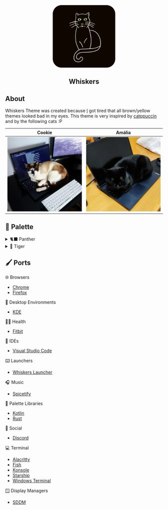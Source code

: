 <div align="center">

<img src="https://raw.githubusercontent.com/Whiskers-Color-Scheme/assets/main/logos/logo-rounded.webp" width="200">

## Whiskers

</div>

## About

Whiskers Theme was created because [I](https://github.com/lighttigerxiv) got tired that all brown/yellow themes looked bad in my eyes.
This theme is very inspired by [catppuccin](https://github.com/catppuccin/catppuccin) and by the following cats :P

| Cookie                                     | Amália                                     |
| ------------------------------------------ | ------------------------------------------ |
| <img src="assets/cookie.webp" width="300"> | <img src="assets/amalia.webp" width="300"> |

## 🎨 Palette

<details>
<summary>🐈‍⬛ Panther</summary>

|                                                                     | Name         | Hex     | RGB                | HSL                 |
| ------------------------------------------------------------------- | ------------ | ------- | ------------------ | ------------------- |
| <img src="assets/panther-banana.svg" width="20" height="20">        | Banana       | #FFE072 | rgb(255, 224, 114) | hsl(47, 100%, 73%)  |
| <img src="assets/panther-blueberry.svg" width="20" height="20">     | Blueberry    | #A5CEFF | rgb(165, 206, 255) | hsl(213, 100%, 82%) |
| <img src="assets/panther-cherry.svg" width="20" height="20">        | Cherry       | #FF8C7C | rgb(255, 140, 124) | hsl(7, 100%, 74%)   |
| <img src="assets/panther-grape.svg" width="20" height="20">         | Grape        | #FFAAF5 | rgb(255, 170, 245) | hsl(307, 100%, 83%) |
| <img src="assets/panther-kiwi.svg" width="20" height="20">          | Kiwi         | #B1E380 | rgb(177, 227, 128) | hsl(90, 64%, 70%)   |
| <img src="assets/panther-tangerine.svg" width="20" height="20">     | Tangerine    | #FFB26C | rgb(255, 178, 108) | hsl(29, 100%, 71%)  |
| <img src="assets/panther-neutral.svg" width="20" height="20">       | Neutral      | #000000 | rgb(0, 0, 0)       | hsl(0, 0%, 0%)      |
| <img src="assets/panther-neutral-two.svg" width="20" height="20">   | NeutralTwo   | #0E0600 | rgb(14, 6, 0)      | hsl(26, 100%, 3%)   |
| <img src="assets/panther-neutral-three.svg" width="20" height="20"> | NeutralThree | #140800 | rgb(20, 8, 0)      | hsl(24, 100%, 4%)   |
| <img src="assets/panther-neutral-four.svg" width="20" height="20">   | NeutralFour   | #1B0B00 | rgb(27 ,11, 0)     | hsl(24, 100%, 5%)   |
| <img src="assets/panther-neutral-five.svg" width="20" height="20">  | NeutralFive  | #210D00 | rgb(33, 13, 0)     | hsl(24, 100%, 6%)   |
| <img src="assets/panther-neutral-six.svg" width="20" height="20">   | NeutralSix   | #301300 | rgb(48, 19, 0)     | hsl(24, 100%, 9%)   |
| <img src="assets/panther-neutral-seven.svg" width="20" height="20"> | NeutralSeven | #401A00 | rgb(64, 26, 0)     | hsl(24, 100%, 13%)  |
| <img src="assets/panther-neutral-eight.svg" width="20" height="20"> | NeutralEight | #502000 | rgb(80, 32, 0)     | hsl(24, 100%, 16%)  |
| <img src="assets/panther-text.svg" width="20" height="20">          | Text         | #FFEEE2 | rgb(255, 238, 226) | hsl(25, 100%, 94%)  |
| <img src="assets/panther-text-two.svg" width="20" height="20">      | TextTwo      | #E5D2C5 | rgb(229, 210, 197) | hsl(24, 38%, 84%)   |
| <img src="assets/panther-text-three.svg" width="20" height="20">    | TextThree    | #CFBBAD | rgb(207, 187, 173) | hsl(25, 26%, 75%)   |
| <img src="assets/panther-text-four.svg" width="20" height="20">      | TextFour      | #B5A8A0 | rgb(181, 168, 160) | hsl(23, 12%, 67%)   |

</details>

<details>
<summary>🐯 Tiger</summary>

|                                                                   | Name         | Hex     | RGB                | HSL                |
| ----------------------------------------------------------------- | ------------ | ------- | ------------------ | ------------------ |
| <img src="assets/tiger-banana.svg" width="20" height="20">        | Banana       | #A87B0A | rgb(168, 123, 10)  | hsl(43, 89%, 35%)  |
| <img src="assets/tiger-blueberry.svg" width="20" height="20">     | Blueberry    | #5284BE | rgb(82, 132, 190)  | hsl(212, 45%, 53%) |
| <img src="assets/tiger-cherry.svg" width="20" height="20">        | Cherry       | #B43A2A | rgb(180, 58, 42)   | hsl(7, 62%, 44%)   |
| <img src="assets/tiger-grape.svg" width="20" height="20">         | Grape        | #7D0E70 | rgb(125, 14, 112)  | hsl(307, 80%, 27%) |
| <img src="assets/tiger-kiwi.svg" width="20" height="20">          | Kiwi         | #6A9534 | rgb(106, 149, 52)  | hsl(87, 48%, 39%)  |
| <img src="assets/tiger-tangerine.svg" width="20" height="20">     | Tangerine    | #C15D01 | rgb(193, 93, 1)    | hsl(29, 99%, 38%)  |
| <img src="assets/tiger-neutral.svg" width="20" height="20">       | NeutralOne   | #FFFCF8 | rgb(255, 252, 248) | hsl(34, 100%, 99%) |
| <img src="assets/tiger-neutral-two.svg" width="20" height="20">   | NeutralTwo   | #FFF9F0 | rgb(255, 249, 240) | hsl(36, 100%, 97%) |
| <img src="assets/tiger-neutral-three.svg" width="20" height="20"> | NeutralThree | #FFF5E7 | rgb(255, 245, 231) | hsl(35, 100%, 95%) |
| <img src="assets/tiger-neutral-four.svg" width="20" height="20">   | NeutralFour   | #FFF3E2 | rgb(255, 243, 226) | hsl(35, 100%, 94%) |
| <img src="assets/tiger-neutral-five.svg" width="20" height="20">  | NeutralFive  | #FFF1DD | rgb(255, 241, 221) | hsl(35, 100%, 93%) |
| <img src="assets/tiger-neutral-six.svg" width="20" height="20">   | NeutralSix   | #FFF0DA | rgb(255, 240, 218) | hsl(36, 100%, 93%) |
| <img src="assets/tiger-neutral-seven.svg" width="20" height="20"> | NeutralSeven | #FFEFD7 | rgb(255, 239, 215) | hsl(36, 100%, 92%) |
| <img src="assets/tiger-neutral-eight.svg" width="20" height="20"> | NeutralEight | #FFECCF | rgb(255, 236, 207) | hsl(36, 100%, 91%) |
| <img src="assets/tiger-text.svg" width="20" height="20">          | Text         | #3E1900 | rgb(62, 25, 0)     | hsl(24, 100%, 12%) |
| <img src="assets/tiger-text-two.svg" width="20" height="20">      | TextTwo      | #865C3A | rgb(134, 92, 58)   | hsl(27, 40%, 38%)  |
| <img src="assets/tiger-text-three.svg" width="20" height="20">    | TextThree    | #A17A5A | rgb(161, 122, 90)  | hsl(27, 28%, 49%)  |
| <img src="assets/tiger-text-four.svg" width="20" height="20">      | TextFour      | #AE917C | rgb(174, 145, 124) | hsl(25, 24%, 58%)  |

</details>

## 🖌️ Ports

🌐 Browsers

- [Chrome](https://github.com/Whiskers-Color-Scheme/chrome)
- [Firefox](https://github.com/Whiskers-Color-Scheme/firefox)

🌆 Desktop Environments

- [KDE](https://github.com/Whiskers-Color-Scheme/kde)

🏃‍♂️ Health

- [Fitbit](https://github.com/Whiskers-Color-Scheme/fitbit)

🐛 IDEs

- [Visual Studio Code](https://github.com/Whiskers-Color-Scheme/vscode)

⌨️ Launchers

- [Whiskers Launcher](https://github.com/Whiskers-Color-Scheme/whiskers-launcher)

🎧 Music

- [Spicetify](https://github.com/Whiskers-Color-Scheme/spicetify)

🎨 Palette Libraries

- [Kotlin](https://github.com/Whiskers-Color-Scheme/whiskers-palette-kt)
- [Rust](https://github.com/Whiskers-Color-Scheme/whiskers-palette-rs)

💬 Social

- [Discord](https://github.com/Whiskers-Color-Scheme/discord)

💻 Terminal

- [Alacritty](https://github.com/Whiskers-Color-Scheme/alacritty)
- [Fish](https://github.com/Whiskers-Color-Scheme/fish)
- [Konsole](https://github.com/Whiskers-Color-Scheme/konsole)
- [Starship](https://github.com/Whiskers-Color-Scheme/starship)
- [Windows Terminal](https://github.com/Whiskers-Color-Scheme/windows-terminal)

🪟 Display Managers

- [SDDM](https://github.com/Whiskers-Color-Scheme/sddm)
